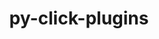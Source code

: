 ---
title: "py-click-plugins"
layout: cache
categories: [package, develop-2024-02-18]
meta: {"versions": ["1.1.1"], "compilers": ["apple-clang@=15.0.0", "gcc@=11.4.0", "gcc@=7.5.0"], "oss": ["ubuntu18.04", "ubuntu22.04", "ventura"], "platforms": ["darwin", "linux"], "targets": ["aarch64", "x86_64_v3"], "stacks": ["ml-darwin-aarch64-mps", "ml-linux-x86_64-cpu", "ml-linux-x86_64-cuda", "radiuss", "root"], "num_specs": 3, "num_specs_by_stack": {"root": 3, "ml-darwin-aarch64-mps": 1, "radiuss": 1, "ml-linux-x86_64-cpu": 1, "ml-linux-x86_64-cuda": 1}}
spec_details: [{"hash": "csmcl6xvytp6bnho3ug7z4cjtyfxxock", "compiler": "apple-clang@=15.0.0", "versions": ["1.1.1"], "os": "ventura", "platform": "darwin", "target": "aarch64", "variants": ["build_system=python_pip"], "stacks": ["root", "ml-darwin-aarch64-mps"], "size": "-", "tarball": "https://binaries.spack.io/releases/develop-2024-02-18/build_cache/darwin-ventura-aarch64/apple-clang-15.0.0/py-click-plugins-1.1.1/darwin-ventura-aarch64-apple-clang-15.0.0-py-click-plugins-1.1.1-csmcl6xvytp6bnho3ug7z4cjtyfxxock.spack"}, {"hash": "4gz7j526vv6ne53aouao7qnurqi4yzyw", "compiler": "gcc@=7.5.0", "versions": ["1.1.1"], "os": "ubuntu18.04", "platform": "linux", "target": "x86_64_v3", "variants": ["build_system=python_pip"], "stacks": ["radiuss", "root"], "size": "-", "tarball": "https://binaries.spack.io/releases/develop-2024-02-18/build_cache/linux-ubuntu18.04-x86_64_v3/gcc-7.5.0/py-click-plugins-1.1.1/linux-ubuntu18.04-x86_64_v3-gcc-7.5.0-py-click-plugins-1.1.1-4gz7j526vv6ne53aouao7qnurqi4yzyw.spack"}, {"hash": "ogf6gdbelgglhicvu7yeegzswiwae7w6", "compiler": "gcc@=11.4.0", "versions": ["1.1.1"], "os": "ubuntu22.04", "platform": "linux", "target": "x86_64_v3", "variants": ["build_system=python_pip"], "stacks": ["root", "ml-linux-x86_64-cpu", "ml-linux-x86_64-cuda"], "size": "-", "tarball": "https://binaries.spack.io/releases/develop-2024-02-18/build_cache/linux-ubuntu22.04-x86_64_v3/gcc-11.4.0/py-click-plugins-1.1.1/linux-ubuntu22.04-x86_64_v3-gcc-11.4.0-py-click-plugins-1.1.1-ogf6gdbelgglhicvu7yeegzswiwae7w6.spack"}]
---